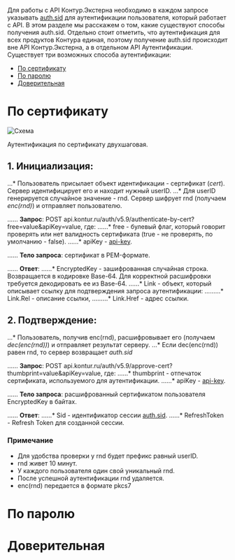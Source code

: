 Для работы с API Контур.Экстерна необходимо в каждом запросе указывать [auth.sid](https://github.com/skbkontur/extern-api-docs/blob/master/manuals/Как%20передавать%20auth.sid.md) для аутентификации пользователя, который работает с API. В этом разделе мы расскажем о том, какие существуют способы получения auth.sid. Отдельно стоит отметить, что аутентификация для всех продуктов Контура единая, поэтому получение auth.sid происходит вне API Контур.Экстерна, а в отдельном API Аутентификации. Существует три возможных способа аутентификации:
* [По сертификату](#1)
* [По паролю](#2)
* [Доверительная](#3)

# По сертификату <a name="1"></a>
![Схема](https://github.com/skbkontur/extern-api-docs/blob/master/images/По%20серту.jpg)

Аутентификация по сертификату двухшаговая.
## 1. Инициализация:

...* Пользователь присылает объект идентификации - сертификат (*cert*). Сервер идентифицирует его и находит нужный userID.
...* Для userID генерируется случайное значение - rnd. Сервер шифрует rnd (получаем *enc(rnd)*) и отправляет пользователю.

...... **Запрос**: POST api.kontur.ru/auth/v5.9/authenticate-by-cert?free=value&apiKey=value, где:
......* free - булевый флаг, который говорит проверять или нет валидность сертификата (true - не проверять, по умолчанию - false).
......* apiKey - [api-key](https://github.com/skbkontur/extern-api-docs/blob/master/manuals/Как%20передавать%20api-key.md).

...... **Тело запроса**: сертификат в PEM-формате.

...... **Ответ**:
......* EncryptedKey - зашифрованная случайная строка. Возвращается в кодировке Base-64. Для корректной расшифровки требуется декодировать ее из Base-64.
......* Link - объект, который описывает ссылку для подтверждения запроса аутентификации:
.........* Link.Rel - описание ссылки,
.........* Link.Href - адрес ссылки.

## 2. Подтверждение:
...* Пользователь, получив enc(rnd), расшифровывает его (получаем *dec(enc(rnd))*) и отправляет результат серверу.
...* Если dec(enc(rnd)) равен rnd, то сервер возвращает *auth.sid*

...... **Запрос**: POST api.kontur.ru/auth/v5.9/approve-cert?thumbprint=value&apiKey=value, где:
......* thumbprint - отпечаток сертификата, используемого для аутентификации.
......* apiKey - [api-key](https://github.com/skbkontur/extern-api-docs/blob/master/manuals/Как%20передавать%20api-key.md).

...... **Тело запроса**: расшифрованный сертификатом пользователя EncryptedKey в байтах.

...... **Ответ**:
......* Sid - идентификатор сессии [auth.sid](https://github.com/skbkontur/extern-api-docs/blob/master/manuals/Как%20передавать%20auth.sid.md).
......* RefreshToken - Refresh Token для созданной сессии.

### Примечание
* Для удобства проверки у rnd будет префикс равный userID. 
* rnd живет 10 минут. 
* У каждого пользователя один свой уникальный rnd. 
* После успешной аутентификации rnd удаляется.
* enc(rnd) передается в формате pkcs7

# По паролю <a name="2"></a>

# Доверительная <a name="3"></a>
